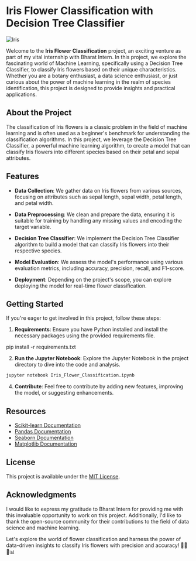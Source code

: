 # Iris Flower Classification with Decision Tree Classifier

![Iris](https://img.shields.io/badge/Iris%20Flower-Classification-brightgreen)

Welcome to the **Iris Flower Classification** project, an exciting venture as part of my vital internship with Bharat Intern. In this project, we explore the fascinating world of Machine Learning, specifically using a Decision Tree Classifier, to classify Iris flowers based on their unique characteristics. Whether you are a botany enthusiast, a data science enthusiast, or just curious about the power of machine learning in the realm of species identification, this project is designed to provide insights and practical applications.

## About the Project

The classification of Iris flowers is a classic problem in the field of machine learning and is often used as a beginner's benchmark for understanding the classification algorithms. In this project, we leverage the Decision Tree Classifier, a powerful machine learning algorithm, to create a model that can classify Iris flowers into different species based on their petal and sepal attributes.

## Features

- **Data Collection**: We gather data on Iris flowers from various sources, focusing on attributes such as sepal length, sepal width, petal length, and petal width.

- **Data Preprocessing**: We clean and prepare the data, ensuring it is suitable for training by handling any missing values and encoding the target variable.

- **Decision Tree Classifier**: We implement the Decision Tree Classifier algorithm to build a model that can classify Iris flowers into their respective species.

- **Model Evaluation**: We assess the model's performance using various evaluation metrics, including accuracy, precision, recall, and F1-score.

- **Deployment**: Depending on the project's scope, you can explore deploying the model for real-time flower classification.

## Getting Started

If you're eager to get involved in this project, follow these steps:


1. **Requirements**: Ensure you have Python installed and install the necessary packages using the provided requirements file.


pip install -r requirements.txt


2. **Run the Jupyter Notebook**: Explore the Jupyter Notebook in the project directory to dive into the code and analysis.

```bash
jupyter notebook Iris_Flower_Classification.ipynb
```

4. **Contribute**: Feel free to contribute by adding new features, improving the model, or suggesting enhancements.

## Resources

- [Scikit-learn Documentation](https://scikit-learn.org/stable/documentation.html)
- [Pandas Documentation](https://pandas.pydata.org/pandas-docs/stable/index.html)
- [Seaborn Documentation](https://seaborn.pydata.org/)
- [Matplotlib Documentation](https://matplotlib.org/stable/contents.html)

## License

This project is available under the [MIT License](LICENSE).

## Acknowledgments

I would like to express my gratitude to Bharat Intern for providing me with this invaluable opportunity to work on this project. Additionally, I'd like to thank the open-source community for their contributions to the field of data science and machine learning.

Let's explore the world of flower classification and harness the power of data-driven insights to classify Iris flowers with precision and accuracy! 🌺🌼🌸📊
